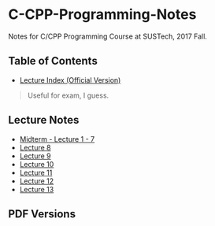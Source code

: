 # C-CPP-Programming-Notes

Notes for C/CPP Programming Course at SUSTech, 2017 Fall.

## Table of Contents

- [Lecture Index (Official Version)](index.pdf)

> Useful for exam, I guess.

## Lecture Notes

- [Midterm - Lecture 1 - 7](midterm.md)
- [Lecture 8](lecture8.md)
- [Lecture 9](lecture9.md)
- [Lecture 10](lecture10.md)
- [Lecture 11](lecture11.md)
- [Lecture 12](lecture12.md)
- [Lecture 13](lecture13.md)

## PDF Versions
